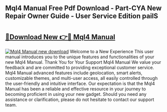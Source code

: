 ## Mql4 Manual Free Pdf Download - Part-CYA New Repair Owner Guide - User Service Edition pailS

# <h2><a href="http://cf2488.oget.top/?id=Mql4+Manual">🔗Download New 👉🔴 Mql4 Manual</a></h2>

[![Mql4 Manual new download](https://i.imgur.com/5g1atiW.png)](http://cf2488.oget.top/?id=Mql4+Manual)
Welcome to a New Experience This user manual introduces you to the unique features and functionalities of your new Mql4 Manual. Thank You for Your Support Mql4 Manual We value your feedback and are committed to providing exceptional customer service. Mql4 Manual advanced features include geolocation, smart alerts, customizable themes, and multi-user access, all easily controlled through the user-friendly and intuitive interface. Our expectation is that the Mql4 Manual has been a reliable and effective resource in your journey to becoming proficient in using your new gadget. Should you need any assistance or clarification, please do not hesitate to contact our support team.
